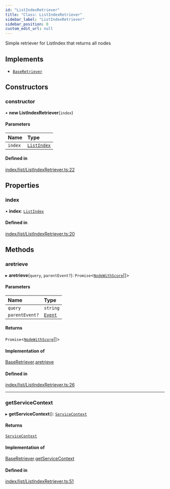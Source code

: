 ```yaml
---
id: "ListIndexRetriever"
title: "Class: ListIndexRetriever"
sidebar_label: "ListIndexRetriever"
sidebar_position: 0
custom_edit_url: null
---
```


Simple retriever for ListIndex that returns all nodes

## Implements

- [`BaseRetriever`](../interfaces/BaseRetriever.md)

## Constructors

### constructor

• **new ListIndexRetriever**(`index`)

#### Parameters

| Name | Type |
| :------ | :------ |
| `index` | [`ListIndex`](ListIndex.md) |

#### Defined in

[index/list/ListIndexRetriever.ts:22](https://github.com/run-llama/llamascript/blob/df4b1ad/packages/core/src/index/list/ListIndexRetriever.ts#L22)

## Properties

### index

• **index**: [`ListIndex`](ListIndex.md)

#### Defined in

[index/list/ListIndexRetriever.ts:20](https://github.com/run-llama/llamascript/blob/df4b1ad/packages/core/src/index/list/ListIndexRetriever.ts#L20)

## Methods

### aretrieve

▸ **aretrieve**(`query`, `parentEvent?`): `Promise`<[`NodeWithScore`](../interfaces/NodeWithScore.md)[]\>

#### Parameters

| Name | Type |
| :------ | :------ |
| `query` | `string` |
| `parentEvent?` | [`Event`](../interfaces/Event.md) |

#### Returns

`Promise`<[`NodeWithScore`](../interfaces/NodeWithScore.md)[]\>

#### Implementation of

[BaseRetriever](../interfaces/BaseRetriever.md).[aretrieve](../interfaces/BaseRetriever.md#aretrieve)

#### Defined in

[index/list/ListIndexRetriever.ts:26](https://github.com/run-llama/llamascript/blob/df4b1ad/packages/core/src/index/list/ListIndexRetriever.ts#L26)

___

### getServiceContext

▸ **getServiceContext**(): [`ServiceContext`](../interfaces/ServiceContext.md)

#### Returns

[`ServiceContext`](../interfaces/ServiceContext.md)

#### Implementation of

[BaseRetriever](../interfaces/BaseRetriever.md).[getServiceContext](../interfaces/BaseRetriever.md#getservicecontext)

#### Defined in

[index/list/ListIndexRetriever.ts:51](https://github.com/run-llama/llamascript/blob/df4b1ad/packages/core/src/index/list/ListIndexRetriever.ts#L51)
